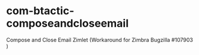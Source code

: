 # com-btactic-composeandcloseemail
Compose and Close Email Zimlet (Workaround for Zimbra Bugzilla #107903 )
